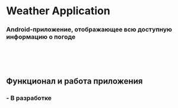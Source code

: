 # Weather Application

### Android-приложение, отображающее всю доступную информацию о погоде

</br>
</br>

</br>

## Функционал и работа приложения

### - В разработке

</br>

